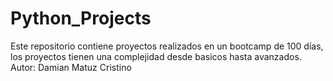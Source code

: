 # Python_Projects
Este repositorio contiene proyectos realizados en un bootcamp de 100 días, los proyectos tienen una complejidad desde basicos hasta avanzados.
Autor: Damian Matuz Cristino
